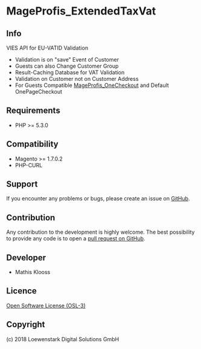 MageProfis_ExtendedTaxVat
===================

Info
-----------
VIES API for EU-VATID Validation

* Validation is on "save" Event of Customer
* Guests can also Change Customer Group
* Result-Caching Database for VAT Validation
* Validation on Customer not on Customer Address
* For Guests Compatible [MageProfis_OneCheckout](https://github.com/mageprofis/MageProfis_OneCheckout) and Default OnePageCheckout

Requirements
------------
- PHP >= 5.3.0

Compatibility
-------------
- Magento >= 1.7.0.2
- PHP-CURL

Support
-------
If you encounter any problems or bugs, please create an issue on [GitHub](https://github.com/mageprofis/MageProfis_ExtendedTaxVat/issues).

Contribution
------------
Any contribution to the development is highly welcome. The best possibility to provide any code is to open a [pull request on GitHub](https://help.github.com/articles/using-pull-requests).

Developer
---------
* Mathis Klooss

Licence
-------
[Open Software License (OSL-3)](http://opensource.org/licenses/osl-3.0.php)

Copyright
---------
(c) 2018 Loewenstark Digital Solutions GmbH
